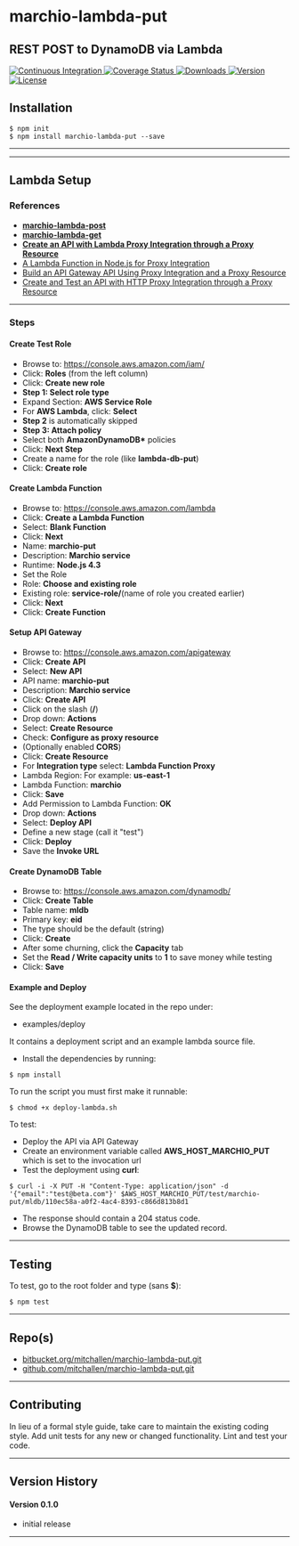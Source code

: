marchio-lambda-put
==
REST POST to DynamoDB via Lambda
--

<p align="left">
  <a href="https://travis-ci.org/mitchallen/marchio-lambda-put">
    <img src="https://img.shields.io/travis/mitchallen/marchio-lambda-put.svg?style=flat-square" alt="Continuous Integration">
  </a>
  <a href="https://codecov.io/gh/mitchallen/marchio-lambda-put">
    <img src="https://codecov.io/gh/mitchallen/marchio-lambda-put/branch/master/graph/badge.svg" alt="Coverage Status">
  </a>
  <a href="https://npmjs.org/package/marchio-lambda-put">
    <img src="http://img.shields.io/npm/dt/marchio-lambda-put.svg?style=flat-square" alt="Downloads">
  </a>
  <a href="https://npmjs.org/package/marchio-lambda-put">
    <img src="http://img.shields.io/npm/v/marchio-lambda-put.svg?style=flat-square" alt="Version">
  </a>
  <a href="https://npmjs.com/package/marchio-lambda-put">
    <img src="https://img.shields.io/github/license/mitchallen/marchio-lambda-put.svg" alt="License"></a>
  </a>
</p>

## Installation

    $ npm init
    $ npm install marchio-lambda-put --save
  
* * *

* * *

## Lambda Setup

### References

* __[marchio-lambda-post](https://www.npmjs.com/package/marchio-lambda-post)__
* __[marchio-lambda-get](https://www.npmjs.com/package/marchio-lambda-get)__
* __[Create an API with Lambda Proxy Integration through a Proxy Resource](http://docs.aws.amazon.com/apigateway/latest/developerguide/api-gateway-create-api-as-simple-proxy-for-lambda.html)__
* [A Lambda Function in Node.js for Proxy Integration](http://docs.aws.amazon.com/apigateway/latest/developerguide/api-gateway-create-api-as-simple-proxy-for-lambda.html#api-gateway-proxy-integration-lambda-function-nodejs)
* [Build an API Gateway API Using Proxy Integration and a Proxy Resource](http://docs.aws.amazon.com/apigateway/latest/developerguide/api-gateway-create-api-as-simple-proxy.html)
* [Create and Test an API with HTTP Proxy Integration through a Proxy Resource](http://docs.aws.amazon.com/apigateway/latest/developerguide/api-gateway-create-api-as-simple-proxy-for-http.html)

* * *

### Steps

#### Create Test Role

* Browse to: https://console.aws.amazon.com/iam/
* Click: __Roles__ (from the left column)
* Click: __Create new role__
* __Step 1: Select role type__
 * Expand Section: __AWS Service Role__
 * For __AWS Lambda__, click: __Select__
* __Step 2__ is automatically skipped
* __Step 3: Attach policy__
 * Select both __AmazonDynamoDB*__ policies
* Click: __Next Step__
* Create a name for the role (like __lambda-db-put__)
* Click: __Create role__

#### Create Lambda Function

* Browse to: https://console.aws.amazon.com/lambda
* Click: __Create a Lambda Function__
* Select: __Blank Function__
* Click: __Next__
* Name: __marchio-put__
* Description: __Marchio service__
* Runtime: __Node.js 4.3__
* Set the Role
 * Role: __Choose and existing role__
 * Existing role: __service-role/__(name of role you created earlier)
* Click: __Next__
* Click: __Create Function__

#### Setup API Gateway

* Browse to: https://console.aws.amazon.com/apigateway
* Click: __Create API__
* Select: __New API__
* API name: __marchio-put__
* Description: __Marchio service__
* Click: __Create API__
* Click on the slash (__/__)
* Drop down: __Actions__
* Select: __Create Resource__
* Check: __Configure as proxy resource__
* (Optionally enabled __CORS__)
* Click: __Create Resource__
* For __Integration type__ select: __Lambda Function Proxy__
* Lambda Region: For example: __us-east-1__
* Lambda Function: __marchio__
* Click: __Save__
* Add Permission to Lambda Function: __OK__
* Drop down: __Actions__
* Select: __Deploy API__
* Define a new stage (call it "test")
* Click: __Deploy__
* Save the __Invoke URL__

#### Create DynamoDB Table

* Browse to: https://console.aws.amazon.com/dynamodb/
* Click: __Create Table__
* Table name: __mldb__
* Primary key: __eid__
* The type should be the default (string)
* Click: __Create__
* After some churning, click the __Capacity__ tab
* Set the __Read / Write capacity units__ to __1__ to save money while testing
* Click: __Save__

#### Example and Deploy

See the deployment example located in the repo under:

* examples/deploy

It contains a deployment script and an example lambda source file.

* Install the dependencies by running:
```
$ npm install
```

To run the script you must first make it runnable:
```
$ chmod +x deploy-lambda.sh
```

To test:

* Deploy the API via API Gateway
* Create an environment variable called __AWS\_HOST\_MARCHIO\_PUT__ which is set to the invocation url
* Test the deployment using __curl__:
```
$ curl -i -X PUT -H "Content-Type: application/json" -d '{"email":"test@beta.com"}' $AWS_HOST_MARCHIO_PUT/test/marchio-put/mldb/110ec58a-a0f2-4ac4-8393-c866d813b8d1
```
* The response should contain a 204 status code.
* Browse the DynamoDB table to see the updated record.

* * *

## Testing

To test, go to the root folder and type (sans __$__):

    $ npm test
   
* * *
 
## Repo(s)

* [bitbucket.org/mitchallen/marchio-lambda-put.git](https://bitbucket.org/mitchallen/marchio-lambda-put.git)
* [github.com/mitchallen/marchio-lambda-put.git](https://github.com/mitchallen/marchio-lambda-put.git)

* * *

## Contributing

In lieu of a formal style guide, take care to maintain the existing coding style.
Add unit tests for any new or changed functionality. Lint and test your code.

* * *

## Version History

#### Version 0.1.0 

* initial release

* * *
